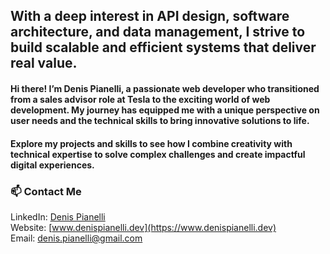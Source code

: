 ## With a deep interest in API design, software architecture, and data management, I strive to build scalable and efficient systems that deliver real value.

#### Hi there! I’m Denis Pianelli, a passionate web developer who transitioned from a sales advisor role at Tesla to the exciting world of web development. My journey has equipped me with a unique perspective on user needs and the technical skills to bring innovative solutions to life.

#### Explore my projects and skills to see how I combine creativity with technical expertise to solve complex challenges and create impactful digital experiences.

### 📫 Contact Me

LinkedIn: [Denis Pianelli](https://www.linkedin.com/in/denis-pianelli/)  
Website: [www.denispianelli.dev](https://www.denispianelli.dev)  
Email: denis.pianelli@gmail.com
<!--
**denispianelli/denispianelli** is a ✨ _special_ ✨ repository because its `README.md` (this file) appears on your GitHub profile.

Here are some ideas to get you started:

- 🔭 I’m currently working on ...
- 🌱 I’m currently learning ...
- 👯 I’m looking to collaborate on ...
- 🤔 I’m looking for help with ...
- 💬 Ask me about ...
- 📫 How to reach me: ...
- 😄 Pronouns: ...
- ⚡ Fun fact: ...
-->
